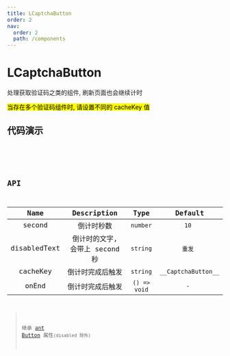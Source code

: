 ```yaml
---
title: LCaptchaButton
order: 2
nav:
  order: 2
  path: /components
---
```


# LCaptchaButton

处理获取验证码之类的组件, 刷新页面也会继续计时

<mark>当存在多个验证码组件时, 请设置不同的 cacheKey 值</mark>

## 代码演示

<code src='./demos/demo1.tsx'>

<!-- <API></API> -->

## API

|     Name     |          Description           |     Type     |       Default       |
| :----------: | :----------------------------: | :----------: | :-----------------: |
|    second    |           倒计时秒数           |   `number`   |        `10 `        |
| disabledText | 倒计时的文字, 会带上 second 秒 |   `string`   |       `重发 `       |
|   cacheKey   |        倒计时完成后触发        |   `string`   | `__CaptchaButton__` |
|    onEnd     |        倒计时完成后触发        | `() => void` |        `- `         |

> 继承 [ant Button](https://ant.design/components/button-cn/) 属性`(disabled 除外)`
